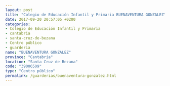 ```yaml
---
layout: post
title: "Colegio de Educación Infantil y Primaria BUENAVENTURA GONZALEZ"
date: 2017-09-20 20:57:05 +0200
categories:
- Colegio de Educación Infantil y Primaria
- cantabria
- santa-cruz-de-bezana
- Centro público
- guarderia
name: "BUENAVENTURA GONZALEZ"
province: "Cantabria"
location: "Santa Cruz de Bezana"
code: "39006509"
type: "Centro público"
permalink: /guarderias/buenaventura-gonzalez.html
---
```


